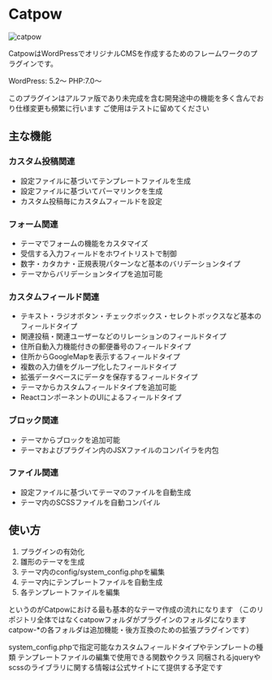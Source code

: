 # Catpow

![catpow](https://raw.githubusercontent.com/synchrovision/catpow/master/catpow/theme_default/screenshot.png)

CatpowはWordPressでオリジナルCMSを作成するためのフレームワークのプラグインです。

WordPress: 5.2〜
PHP:7.0〜

このプラグインはアルファ版であり未完成を含む開発途中の機能を多く含んでおり仕様変更も頻繁に行います
ご使用はテストに留めてください


主な機能
---

### カスタム投稿関連

 * 設定ファイルに基づいてテンプレートファイルを生成
 * 設定ファイルに基づいてパーマリンクを生成
 * カスタム投稿毎にカスタムフィールドを設定
 
### フォーム関連

 * テーマでフォームの機能をカスタマイズ
 * 受信する入力フィールドをホワイトリストで制御
 * 数字・カタカナ・正規表現パターンなど基本のバリデーションタイプ
 * テーマからバリデーションタイプを追加可能
 
### カスタムフィールド関連

 * テキスト・ラジオボタン・チェックボックス・セレクトボックスなど基本のフィールドタイプ
 * 関連投稿・関連ユーザーなどのリレーションのフィールドタイプ
 * 住所自動入力機能付きの郵便番号のフィールドタイプ
 * 住所からGoogleMapを表示するフィールドタイプ
 * 複数の入力値をグループ化したフィールドタイプ
 * 拡張データベースにデータを保存するフィールドタイプ
 * テーマからカスタムフィールドタイプを追加可能
 * ReactコンポーネントのUIによるフィールドタイプ
 
### ブロック関連

 * テーマからブロックを追加可能
 * テーマおよびプラグイン内のJSXファイルのコンパイラを内包
 
### ファイル関連

 * 設定ファイルに基づいてテーマのファイルを自動生成
 * テーマ内のSCSSファイルを自動コンパイル

使い方
---

1. プラグインの有効化　
1. 雛形のテーマを生成
1. テーマ内のconfig/system_config.phpを編集
1. テーマ内にテンプレートファイルを自動生成
1. 各テンプレートファイルを編集

というのがCatpowにおける最も基本的なテーマ作成の流れになります
（このリポジトリ全体ではなくcatpowフォルダがプラグインのフォルダになります
catpow-*の各フォルダは追加機能・後方互換のための拡張プラグインです）

system_config.phpで指定可能なカスタムフィールドタイプやテンプレートの種類
テンプレートファイルの編集で使用できる関数やクラス
同梱されるjqueryやscssのライブラリに関する情報は公式サイトにて提供する予定です
